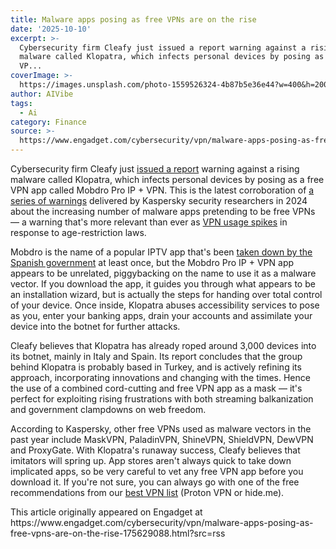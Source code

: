 ```yaml
---
title: Malware apps posing as free VPNs are on the rise
date: '2025-10-10'
excerpt: >-
  Cybersecurity firm Cleafy just issued a report warning against a rising
  malware called Klopatra, which infects personal devices by posing as a free
  VP...
coverImage: >-
  https://images.unsplash.com/photo-1559526324-4b87b5e36e44?w=400&h=200&fit=crop&auto=format
author: AIVibe
tags:
  - Ai
category: Finance
source: >-
  https://www.engadget.com/cybersecurity/vpn/malware-apps-posing-as-free-vpns-are-on-the-rise-175629088.html?src=rss
---
```

<p>Cybersecurity firm Cleafy just <a data-i13n="cpos:1;pos:1" href="https://www.cleafy.com/cleafy-labs/klopatra-exposing-a-new-android-banking-trojan-operation-with-roots-in-turkey">issued a report</a> warning against a rising malware called Klopatra, which infects personal devices by posing as a free VPN app called Mobdro Pro IP + VPN. This is the latest corroboration of <a data-i13n="elm:affiliate_link;sellerN:Kaspersky Lab;elmt:;cpos:2;pos:1" href="https://shopping.yahoo.com/rdlw?merchantId=1100847c-d9c9-4634-abe7-97870dbf2dea&amp;siteId=us-engadget&amp;pageId=1p-autolink&amp;contentUuid=39d96126-688a-4b7d-8d91-edc1f86c5bee&amp;featureId=text-link&amp;merchantName=Kaspersky+Lab&amp;linkText=a+series+of+warnings&amp;custData=eyJzb3VyY2VOYW1lIjoiV2ViLURlc2t0b3AtVmVyaXpvbiIsImxhbmRpbmdVcmwiOiJodHRwczovL3d3dy5rYXNwZXJza3kuY29tL2Fib3V0L3ByZXNzLXJlbGVhc2VzL2thc3BlcnNreS13YXJucy1vZi1hLXN1cmdlLWluLXBvdGVudGlhbGx5LW1hbGljaW91cy1hcHBzLXBvc2luZy1hcy12cG5zIiwiY29udGVudFV1aWQiOiIzOWQ5NjEyNi02ODhhLTRiN2QtOGQ5MS1lZGMxZjg2YzViZWUiLCJvcmlnaW5hbFVybCI6Imh0dHBzOi8vd3d3Lmthc3BlcnNreS5jb20vYWJvdXQvcHJlc3MtcmVsZWFzZXMva2FzcGVyc2t5LXdhcm5zLW9mLWEtc3VyZ2UtaW4tcG90ZW50aWFsbHktbWFsaWNpb3VzLWFwcHMtcG9zaW5nLWFzLXZwbnMifQ&amp;signature=AQAAAeQ0RPMGlddYUEIkka1-P64zBvIV9aVYFUaioPB3Otam&amp;gcReferrer=https%3A%2F%2Fwww.kaspersky.com%2Fabout%2Fpress-releases%2Fkaspersky-warns-of-a-surge-in-potentially-malicious-apps-posing-as-vpns" class="rapid-with-clickid" data-original-link="https://www.kaspersky.com/about/press-releases/kaspersky-warns-of-a-surge-in-potentially-malicious-apps-posing-as-vpns">a series of warnings</a> delivered by Kaspersky security researchers in 2024 about the increasing number of malware apps pretending to be free VPNs — a warning that&#39;s more relevant than ever as <a data-i13n="cpos:3;pos:1" href="https://www.engadget.com/cybersecurity/vpn/vpns-are-booming-in-the-uk-after-age-restriction-laws-but-free-options-carry-big-risks-060036636.html">VPN usage spikes</a> in response to age-restriction laws.</p>
<p>Mobdro is the name of a popular IPTV app that&#39;s been <a data-i13n="cpos:4;pos:1" href="https://troypoint.com/the-mobdro-app-is-back-but-users-should-be-aware/">taken down by the Spanish government</a> at least once, but the Mobdro Pro IP + VPN app appears to be unrelated, piggybacking on the name to use it as a malware vector. If you download the app, it guides you through what appears to be an installation wizard, but is actually the steps for handing over total control of your device. Once inside, Klopatra abuses accessibility services to pose as you, enter your banking apps, drain your accounts and assimilate your device into the botnet for further attacks.</p>
<span id="end-legacy-contents"></span><p>Cleafy believes that Klopatra has already roped around 3,000 devices into its botnet, mainly in Italy and Spain. Its report concludes that the group behind Klopatra is probably based in Turkey, and is actively refining its approach, incorporating innovations and changing with the times. Hence the use of a combined cord-cutting and free VPN app as a mask — it&#39;s perfect for exploiting rising frustrations with both streaming balkanization and government clampdowns on web freedom.</p>
<p>According to Kaspersky, other free VPNs used as malware vectors in the past year include MaskVPN, PaladinVPN, ShineVPN, ShieldVPN, DewVPN and ProxyGate. With Klopatra&#39;s runaway success, Cleafy believes that imitators will spring up. App stores aren&#39;t always quick to take down implicated apps, so be very careful to vet any free VPN app before you download it. If you&#39;re not sure, you can always go with one of the free recommendations from our <a data-i13n="cpos:5;pos:1" href="https://www.engadget.com/cybersecurity/vpn/best-vpn-130004396.html">best VPN list</a> (Proton VPN or hide.me).</p>This article originally appeared on Engadget at https://www.engadget.com/cybersecurity/vpn/malware-apps-posing-as-free-vpns-are-on-the-rise-175629088.html?src=rss
